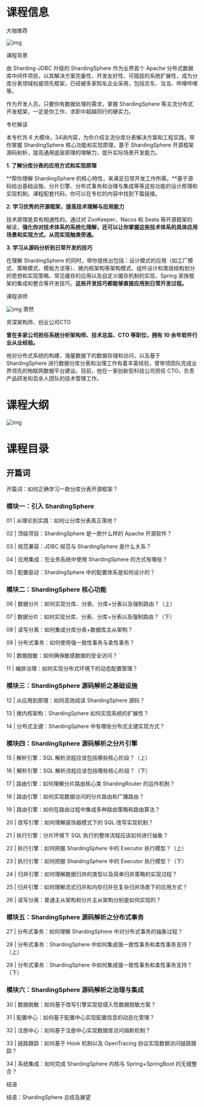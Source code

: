 # 课程信息

大咖推荐

![img](https://s0.lgstatic.com/i/image/M00/1F/63/CgqCHl7m8RCAQLF5AAD9AtfxL4s291.png)

课程背景

由 Sharding-JDBC 升级的 ShardingSphere 作为业界首个 Apache 分布式数据库中间件项目，以其解决方案完备性、开发友好性、可插拔的系统扩展性，成为分库分表领域权威领先框架，已经被多家知名企业采用，包括京东、当当、哔哩哔哩等。

 

作为开发人员，只要你有数据处理的需求，掌握 ShardingSphere 等主流分布式开发框架，一定是你工作、求职中超越同行的硬实力。



专栏解读



本专栏共 6 大模块，34讲内容，为你介绍主流分库分表解决方案和工程实践，带你掌握 ShardingSphere 核心功能和实现原理，基于 ShardingSphere 开源框架源码剖析，提高通用底层原理的理解力，提升实际场景开发能力。

 

**1. 了解分库分表的应用方式和实现原理**

**帮你理解 ShardingSphere 的核心特性，来满足日常开发工作所需。**基于源码给出基础设施、分片引擎、分布式事务和治理与集成等等这些功能的设计原理和实现机制。课程配套代码，你可以在专栏的内容中找到下载链接。

 

**2. 学习优秀的开源框架，提高技术理解与应用能力**

技术原理是具有相通性的。通过对 ZooKeeper、Nacos 和 Seata 等开源框架的解读，**强化你对技术体系的系统化理解，还可以让你掌握这些技术体系的具体应用场景和实现方式，从而实现触类旁通。**

 

**3. 学习从源码分析到日常开发的技巧**

在理解 ShardingSphere 的同时，带你提炼出包括：设计模式的应用（如工厂模式、策略模式、模板方法等）、微内核架构等架构模式、组件设计和类层结构划分的思想和实现策略、常见缓存的应用以及自定义缓存机制的实现、Spring 家族框架的集成和整合等开发技巧，**这些开发技巧都能够直接应用到日常开发过程。**



课程讲师

![img](https://s0.lgstatic.com/i/image/M00/1F/56/Ciqc1F7m76uAXAWiAAAQcWNI9dU016.png) 萧然

资深架构师、创业公司CTO



**曾在多家公司担任系统分析架构师、技术总监、CTO 等职位，拥有 10 余年软件行业从业经验。**

他对分布式系统的构建、海量数据下的数据存储和访问，以及基于 ShardingSphere 进行数据分库分表和治理工作有着丰富经验，曾带领团队完成业界领先的物联网数据平台建设。目前，他在一家创新型科技公司担任 CTO，负责产品研发和百余人团队的技术管理工作。



# 课程大纲

![img](https://s0.lgstatic.com/i/image/M00/1F/A6/Ciqc1F7nKCWAR8pxAAbHKS_kwic712.png)

# 课程目录

## 开篇词

开篇词：如何正确学习一款分库分表开源框架？

### 模块一：引入 ShardingSphere

01 | 从理论到实践：如何让分库分表真正落地？

02 | 顶级项目：ShardingSphere 是一款什么样的 Apache 开源软件？

03 | 规范兼容：JDBC 规范与 ShardingSphere 是什么关系？

04 | 应用集成：在业务系统中使用 ShardingSphere 的方式有哪些？

05 | 配置驱动：ShardingSphere 中的配置体系是如何设计的？

### 模块二：ShardingSphere 核心功能

06 | 数据分片：如何实现分库、分表、分库+分表以及强制路由？（上）

07 | 数据分片：如何实现分库、分表、分库+分表以及强制路由？（下）

08 | 读写分离：如何集成分库分表+数据库主从架构？

09 | 分布式事务：如何使用强一致性事务与柔性事务？

10 | 数据脱敏：如何确保敏感数据的安全访问？

11 | 编排治理：如何实现分布式环境下的动态配置管理？

### 模块三：ShardingSphere 源码解析之基础设施

12 | 从应用到原理：如何高效阅读 ShardingSphere 源码？

13 | 微内核架构：ShardingSphere 如何实现系统的扩展性？

14 | 分布式主键：ShardingSphere 中有哪些分布式主键实现方式？

### 模块四：ShardingSphere 源码解析之分片引擎

15 | 解析引擎：SQL 解析流程应该包括哪些核心阶段？（上）

16 | 解析引擎：SQL 解析流程应该包括哪些核心阶段？（下）

17 | 路由引擎：如何理解分片路由核心类 ShardingRouter 的运作机制？

18 | 路由引擎：如何实现数据访问的分片路由和广播路由？

19 | 路由引擎：如何在路由过程中集成多种路由策略和路由算法？

20 | 改写引擎：如何理解装饰器模式下的 SQL 改写实现机制？

21 | 执行引擎：分片环境下 SQL 执行的整体流程应该如何进行抽象？

22 | 执行引擎：如何把握 ShardingSphere 中的 Executor 执行模型？（上）

23 | 执行引擎：如何把握 ShardingSphere 中的 Executor 执行模型？（下）

24 | 归并引擎：如何理解数据归并的类型以及简单归并策略的实现过程？

25 | 归并引擎：如何理解流式归并和内存归并在复杂归并场景下的应用方式？

26 | 读写分离：普通主从架构和分片主从架构分别是如何实现的？

### 模块五：ShardingSphere 源码解析之分布式事务

27 | 分布式事务：如何理解 ShardingSphere 中对分布式事务的抽象过程？

28 | 分布式事务：ShardingSphere 中如何集成强一致性事务和柔性事务支持？（上）

29 | 分布式事务：ShardingSphere 中如何集成强一致性事务和柔性事务支持？（下）

### 模块六：ShardingSphere 源码解析之治理与集成

30 | 数据脱敏：如何基于改写引擎实现低侵入性数据脱敏方案？

31 | 配置中心：如何基于配置中心实现配置信息的动态化管理？

32 | 注册中心：如何基于注册中心实现数据库访问熔断机制？

33 | 链路跟踪：如何基于 Hook 机制以及 OpenTracing 协议实现数据访问链路跟踪？

34 | 系统集成：如何完成 ShardingSphere 内核与 Spring+SpringBoot 的无缝整合？

结语

结语：ShardingSphere 总结及展望